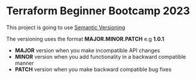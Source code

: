# Terraform Beginner Bootcamp 2023


This project is going to use [Semantic Versioning](https://semver.org/)

The versioning uses the format **MAJOR.MINOR.PATCH** e.g **1.0.1** 

- **MAJOR** version when you make incompatible API changes
- **MINOR** version when you add functionality in a backward compatible manner
- **PATCH** version when you make backward compatible bug fixes
